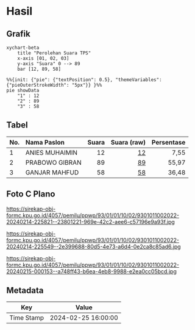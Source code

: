 # Hasil

## Grafik

```mermaid
xychart-beta
    title "Perolehan Suara TPS"
    x-axis [01, 02, 03]
    y-axis "Suara" 0 --> 89
    bar [12, 89, 58]
```

```mermaid
%%{init: {"pie": {"textPosition": 0.5}, "themeVariables": {"pieOuterStrokeWidth": "5px"}} }%%
pie showData
    "1" : 12
    "2" : 89
    "3" : 58
```

## Tabel

| No. | Nama Paslon    | Suara | Suara (raw) | Persentase |
|:--- |:-------------- | -----:| -----------:| ----------:|
| 1   | ANIES MUHAIMIN | 12    | [12][p-1]   | 7,55       |
| 2   | PRABOWO GIBRAN | 89    | [89][p-2]   | 55,97      |
| 3   | GANJAR MAHFUD  | 58    | [58][p-3]   | 36,48      |


[p-1]: https://github.com/gigit-pemilu/pemilu-2024-93-papua-selatan/blob/main/pilpres/hitung-suara/sub/93-papua-selatan/sub/01-merauke/sub/01-merauke/sub/1002-samkai/sub/022-tps/sub/paslon-1.txt
[p-2]: https://github.com/gigit-pemilu/pemilu-2024-93-papua-selatan/blob/main/pilpres/hitung-suara/sub/93-papua-selatan/sub/01-merauke/sub/01-merauke/sub/1002-samkai/sub/022-tps/sub/paslon-2.txt
[p-3]: https://github.com/gigit-pemilu/pemilu-2024-93-papua-selatan/blob/main/pilpres/hitung-suara/sub/93-papua-selatan/sub/01-merauke/sub/01-merauke/sub/1002-samkai/sub/022-tps/sub/paslon-3.txt

## Foto C Plano

https://sirekap-obj-formc.kpu.go.id/4057/pemilu/ppwp/93/01/01/10/02/9301011002022-20240214-225821--23801221-969e-42c2-aee6-c57196e9a93f.jpg

https://sirekap-obj-formc.kpu.go.id/4057/pemilu/ppwp/93/01/01/10/02/9301011002022-20240214-225549--2e399688-80d5-4e73-a6d4-0e2ca8c85ad6.jpg

https://sirekap-obj-formc.kpu.go.id/4057/pemilu/ppwp/93/01/01/10/02/9301011002022-20240215-000153--a748ff43-b6ea-4eb8-9988-e2ea0cc05bcd.jpg


## Metadata

| Key        | Value               |
| ---------- | ------------------- |
| Time Stamp | 2024-02-25 16:00:00 |



